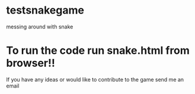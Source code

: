 # testsnakegame
messing around with snake
<h1>To run the code run snake.html from browser!!</h1>

If you have any ideas or would like to contribute to the game send me an email
